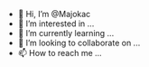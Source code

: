 - 👋 Hi, I’m @Majokac
- 👀 I’m interested in ...
- 🌱 I’m currently learning ...
- 💞️ I’m looking to collaborate on ...
- 📫 How to reach me ...

<!---
Majokac/Majokac is a ✨ special ✨ repository because its `README.md` (this file) appears on your GitHub profile.
You can click the Preview link to take a look at your changes.
--->
